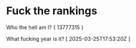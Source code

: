 # Fuck the rankings

Who the hell am I?
{ 13777315 }

What fucking year is it?
[ 2025-03-25T17:53:20Z ]
